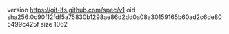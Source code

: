 version https://git-lfs.github.com/spec/v1
oid sha256:0c90f12fdf5a75830b1298ae86d2dd0a08a30159165b60ad2c6de805499c425f
size 1062
